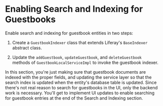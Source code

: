 # Enabling Search and Indexing for Guestbooks [](id=enabling-search-and-indexing-for-guestbooks)

Enable search and indexing for guestbook entities in two steps:

1. Create a `GuestbookIndexer` class that extends Liferay's `BaseIndexer`
   abstract class.

2. Update the `addGuestbook`, `updateGuestbook`, and `deleteGuestbook` methods
   of `GuestbookLocalServiceImpl` to invoke the guestbook indexer.

In this section, you're just making sure that guestbook documents are indexed
with the proper fields, and updating the service layer so that the search index
is updated when the entity's database table is updated. Since there's not real
reason to search for guestbooks in the UI, only the backend work is necessary.
You'll get to implement UI updates to enable searching for guestbook entries at
the end of the Search and Indexing section.
